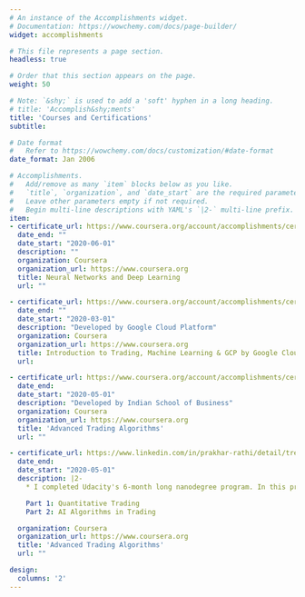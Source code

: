 ```yaml
---
# An instance of the Accomplishments widget.
# Documentation: https://wowchemy.com/docs/page-builder/
widget: accomplishments

# This file represents a page section.
headless: true

# Order that this section appears on the page.
weight: 50

# Note: `&shy;` is used to add a 'soft' hyphen in a long heading.
# title: 'Accomplish&shy;ments'
title: 'Courses and Certifications'
subtitle: 

# Date format
#   Refer to https://wowchemy.com/docs/customization/#date-format
date_format: Jan 2006

# Accomplishments.
#   Add/remove as many `item` blocks below as you like.
#   `title`, `organization`, and `date_start` are the required parameters.
#   Leave other parameters empty if not required.
#   Begin multi-line descriptions with YAML's `|2-` multi-line prefix.
item:
- certificate_url: https://www.coursera.org/account/accomplishments/certificate/TJ6TLBBRXL6R
  date_end: ""
  date_start: "2020-06-01"
  description: ""
  organization: Coursera
  organization_url: https://www.coursera.org
  title: Neural Networks and Deep Learning
  url: ""

- certificate_url: https://www.coursera.org/account/accomplishments/certificate/9TZR5GEE4ZD7
  date_end: ""
  date_start: "2020-03-01"
  description: "Developed by Google Cloud Platform"
  organization: Coursera
  organization_url: https://www.coursera.org
  title: Introduction to Trading, Machine Learning & GCP by Google Cloud & New York Institute of Finance
  url: 

- certificate_url: https://www.coursera.org/account/accomplishments/certificate/TJ6TLBBRXL6R
  date_end: 
  date_start: "2020-05-01"
  description: "Developed by Indian School of Business"
  organization: Coursera
  organization_url: https://www.coursera.org
  title: 'Advanced Trading Algorithms'
  url: ""

- certificate_url: https://www.linkedin.com/in/prakhar-rathi/detail/treasury/education:660018129/?entityUrn=urn%3Ali%3Afsd_profileTreasuryMedia%3A(ACoAACWlVAUBbtb8d-IvA14hb9AbWP2Uc4dhO18%2C1591341724813)&section=education%3A660018129&treasuryCount=1
  date_end: 
  date_start: "2020-05-01"
  description: |2-
    * I completed Udacity's 6-month long nanodegree program. In this program, I analyzed real data and built financial models for trading. The program was divided into two parts.

    Part 1: Quantitative Trading
    Part 2: AI Algorithms in Trading

  organization: Coursera
  organization_url: https://www.coursera.org
  title: 'Advanced Trading Algorithms'
  url: ""

design:
  columns: '2' 
---
```


